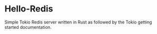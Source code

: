 # Hello-Redis
Simple Tokio Redis server written in Rust as followed by
the Tokio getting started documentation.